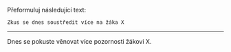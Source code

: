 Přeformuluj následující text:

```
Zkus se dnes soustředit více na žáka X
```

---

<!-- chatcmpl-74ollJD2PtjzdpcgIax1buOXqFLNw -->

Dnes se pokuste věnovat více pozornosti žákovi X.